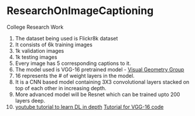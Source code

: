 # ResearchOnImageCaptioning
College Research Work

1. The dataset being used is Flickr8k dataset
2.  It consists of 6k training images
3.  1k validation images
4.  1k testing images
5.  Every image has 5 corresponding captions to it.
6.  The model used is VGG-16 pretrained model - <u>Visual Geometry Group</u>
7. 16 represents the # of weight layers in the model.
8.  It is a CNN based model containing 3X3 convolutional layers stacked on top of each other in increasing depth.
9.  More advanced model will be Resnet which can be trained upto 200 layers deep.
10.  <a href="https://www.youtube.com/@ManifoldAILearning">youtube tutorial to learn DL in depth</a>
<a href="https://www.youtube.com/watch?v=sz-hCpuAFYY&list=PL12YWfULs0pnL_9Pj6udM6PE2-SWZbTlX&index=3">Tutorial for VGG-16 code</a>
